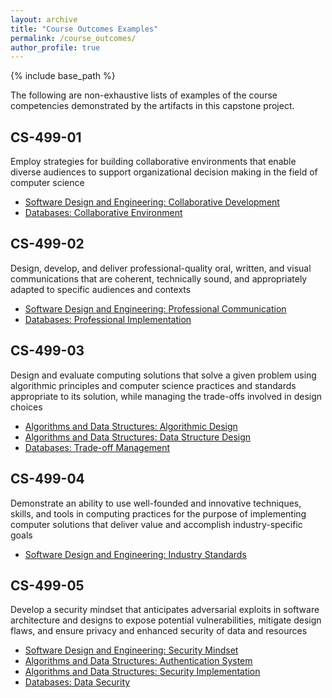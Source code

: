 ```yaml
---
layout: archive
title: "Course Outcomes Examples"
permalink: /course_outcomes/
author_profile: true
---
```


{% include base_path %}

The following are non-exhaustive lists of examples of the course competencies demonstrated by the artifacts in this capstone project.

## CS-499-01
Employ strategies for building collaborative environments that enable diverse audiences to support organizational decision making in the field of computer science
<ul>
<li><a href="{{base_path}}/artifacts/software_design_and_engineering#cs-499-01-collaborative-development">Software Design and Engineering: Collaborative Development</a></li>
<li><a href="{{base_path}}/artifacts/databases#cs-499-01-collaborative-environment">Databases: Collaborative Environment</a></li>
</ul>

## CS-499-02
Design, develop, and deliver professional-quality oral, written, and visual communications that are coherent, technically sound, and appropriately adapted to specific audiences and contexts
<ul>
<li><a href="{{base_path}}/artifacts/software_design_and_engineering#cs-499-02-professional-communication">Software Design and Engineering: Professional Communication</a></li>
<li><a href="{{base_path}}/artifacts/databases#cs-499-02-professional-implementation">Databases: Professional Implementation</a></li>
</ul>

## CS-499-03
Design and evaluate computing solutions that solve a given problem using algorithmic principles and computer science practices and standards appropriate to its solution, while managing the trade-offs involved in design choices
<ul>
<li><a href="{{base_path}}/artifacts/algorithms_and_data_structures#cs-499-03-algorithmic-design">Algorithms and Data Structures: Algorithmic Design</a></li>
<li><a href="{{base_path}}/artifacts/algorithms_and_data_structures#cs-499-03-data-structure-design">Algorithms and Data Structures: Data Structure Design</a></li>
<li><a href="{{base_path}}/artifacts/databases#cs-499-03-trade-off-management">Databases: Trade-off Management</a></li>
</ul>

## CS-499-04
Demonstrate an ability to use well-founded and innovative techniques, skills, and tools in computing practices for the purpose of implementing computer solutions that deliver value and accomplish industry-specific goals
<ul>
<li><a href="{{base_path}}/artifacts/software_design_and_engineering#cs-499-04-industry-standards">Software Design and Engineering: Industry Standards</a></li>
</ul>

## CS-499-05
Develop a security mindset that anticipates adversarial exploits in software architecture and designs to expose potential vulnerabilities, mitigate design flaws, and ensure privacy and enhanced security of data and resources
<ul>
<li><a href="{{base_path}}/artifacts/software_design_and_engineering#cs-499-05-security-mindset">Software Design and Engineering: Security Mindset</a></li>
<li><a href="{{base_path}}/artifacts/algorithms_and_data_structures#cs-499-05-authentication-system">Algorithms and Data Structures: Authentication System</a></li>
<li><a href="{{base_path}}/artifacts/algorithms_and_data_structures#cs-499-05-security-implementation">Algorithms and Data Structures: Security Implementation</a></li>
<li><a href="{{base_path}}/artifacts/databases#cs-499-05-data-security">Databases: Data Security</a></li>
</ul>